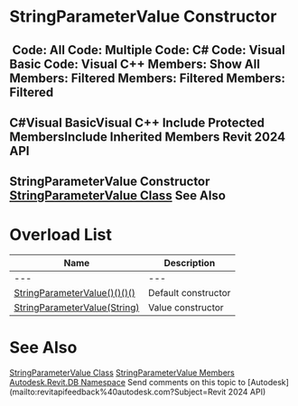 # StringParameterValue Constructor

﻿
 Code: All Code: Multiple Code: C# Code: Visual Basic Code: Visual C++  Members: Show All Members: Filtered Members: Filtered Members: Filtered   
---  
C#Visual BasicVisual C++
Include Protected MembersInclude Inherited Members
Revit 2024 API  
---  
StringParameterValue Constructor   
[StringParameterValue Class](2f79fff4-9773-471a-83f8-5636459bdbe5.md "StringParameterValue Class") See Also  
---  
# Overload List
| Name | Description |
| --- | --- |
| --- | --- | --- |
| [StringParameterValue()()()()](a2dc6ddc-baea-bfc4-30c1-1d1cc9139f8e.md "StringParameterValue Constructor") | Default constructor |
| [StringParameterValue(String)](313bf7c6-4e4d-edf5-6e5d-562632f97a2c.md "StringParameterValue Constructor \(String\)") | Value constructor |

# See Also
[StringParameterValue Class](2f79fff4-9773-471a-83f8-5636459bdbe5.md "StringParameterValue Class")
[StringParameterValue Members](867a09bc-428b-adfa-023b-1f03f169863b.md "StringParameterValue Members")
[Autodesk.Revit.DB Namespace](87546ba7-461b-c646-cbb1-2cb8f5bff8b2.md "Autodesk.Revit.DB Namespace")
Send comments on this topic to [Autodesk](mailto:revitapifeedback%40autodesk.com?Subject=Revit 2024 API)